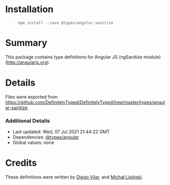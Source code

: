 # Installation
> `npm install --save @types/angular-sanitize`

# Summary
This package contains type definitions for Angular JS (ngSanitize module) (http://angularjs.org).

# Details
Files were exported from https://github.com/DefinitelyTyped/DefinitelyTyped/tree/master/types/angular-sanitize.

### Additional Details
 * Last updated: Wed, 07 Jul 2021 21:44:22 GMT
 * Dependencies: [@types/angular](https://npmjs.com/package/@types/angular)
 * Global values: none

# Credits
These definitions were written by [Diego Vilar](https://github.com/diegovilar), and [Michał Lipiński](https://github.com/falsyvalues).
